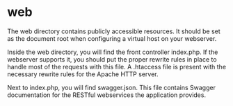 # web

The web directory contains publicly accessible resources. It should be set as the document root when configuring a virtual host on your webserver.

Inside the web directory, you will find the front controller index.php. If the webserver supports it, you should put the proper rewrite rules in place to handle most of the requests with this file. A .htaccess file is present with the necessary rewrite rules for the Apache HTTP server.

Next to index.php, you will find swagger.json. This file contains Swagger documentation for the RESTful webservices the application provides.